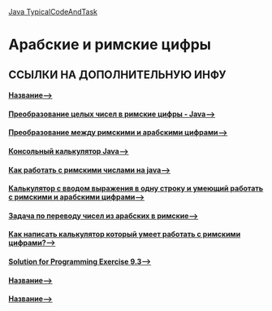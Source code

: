 [Java TypicalCodeAndTask](README.md)

# Арабские и римские цифры


## ССЫЛКИ НА ДОПОЛНИТЕЛЬНУЮ ИНФУ
#### [Название-->](Ссылка)
#### [Преобразование целых чисел в римские цифры - Java-->](https://fooobar.com/questions/133147/converting-integers-to-roman-numerals-java)
#### [Преобразование между римскими и арабскими цифрами-->](https://www.codeflow.site/ru/article/java-convert-roman-arabic)
#### [Консольный калькулятор Java-->](https://vertex-academy.com/tutorials/ru/konsolnyj-kalkulyator-java/)
#### [Как работать с римскими числами на java-->](https://ru.stackoverflow.com/questions/1020877/%D0%9A%D0%B0%D0%BA-%D1%80%D0%B0%D0%B1%D0%BE%D1%82%D0%B0%D1%82%D1%8C-%D1%81-%D1%80%D0%B8%D0%BC%D1%81%D0%BA%D0%B8%D0%BC%D0%B8-%D1%87%D0%B8%D1%81%D0%BB%D0%B0%D0%BC%D0%B8-%D0%BD%D0%B0-java)
#### [Калькулятор с вводом выражения в одну строку и умеющий работать с римскими и арабскими цифрами-->](https://www.cyberforum.ru/java-beginners/thread2527718.html)
#### [Задача по переводу чисел из арабских в римские-->](https://www.cyberforum.ru/java-j2se/thread1217168.html)
#### [Как написать калькулятор который умеет работать с римскими цифрами?-->](https://qna.habr.com/q/663281)
#### [Solution for Programming Exercise 9.3-->](http://math.hws.edu/eck/cs124/javanotes3/c9/ex-9-3-answer.html)
#### [Название-->](Ссылка)
#### [Название-->](Ссылка)
